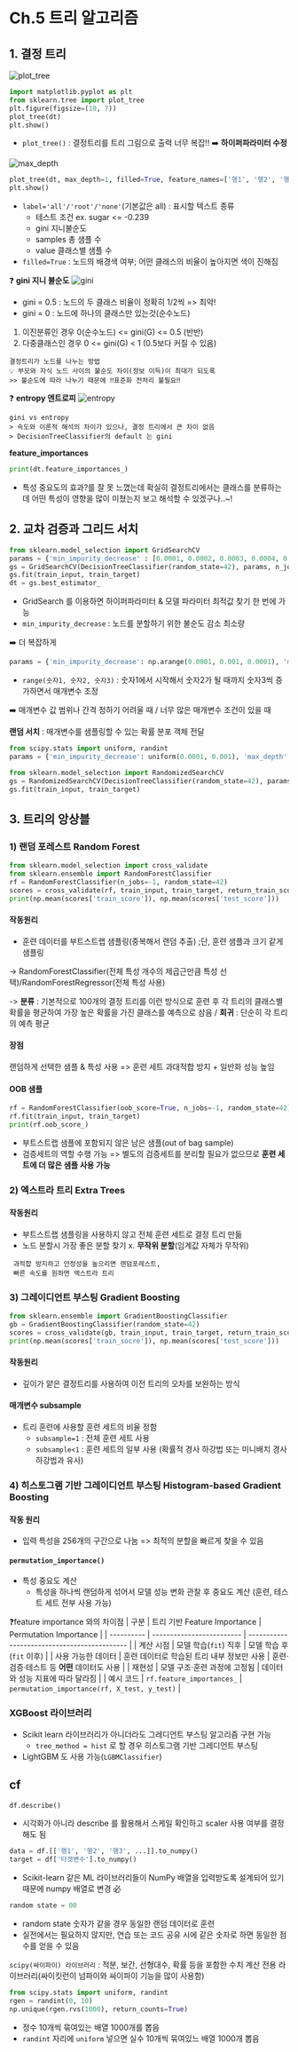 # Ch.5 트리 알고리즘
## 1. 결정 트리
![plot_tree](image-4.png)
```python
import matplotlib.pyplot as plt
from sklearn.tree import plot_tree
plt.figure(figsize=(10, 7))
plot_tree(dt)
plt.show()
```
- `plot_tree()` : 결정트리를 트리 그림으로 출력
너무 복잡!! ➡️ **하이퍼파라미터 수정**

![max_depth](image-5.png)
```python
plot_tree(dt, max_depth=1, filled=True, feature_names=['행1', '행2', '행3'])
plt.show()
```
- `label='all'/'root'/'none'`(기본값은 all) : 표시할 텍스트 종류
  - 테스트 조건 ex. sugar <= -0.239
  - gini 지니불순도 
  - samples 총 샘플 수
  - value 클래스별 샘플 수 
- `filled=True` : 노드의 배경색 여부; 어떤 클래스의 비율이 높아지면 색이 진해짐

❓ **gini 지니 불순도**
![gini](image-6.png)
- gini = 0.5 : 노드의 두 클래스 비율이 정확히 1/2씩 => 최악!
- gini = 0 : 노드에 하나의 클래스만 있는것(순수노드)
1. 이진분류인 경우
0(순수노드) <= gini(G) <= 0.5 (반반)
2. 다중클래스인 경우
0 <= gini(G) < 1 (0.5보다 커질 수 있음)

```text
결정트리가 노드를 나누는 방법
💡 부모와 자식 노드 사이의 불순도 차이(정보 이득)이 최대가 되도록
>> 불순도에 따라 나누기 때문에 ‼️표준화 전처리 불필요‼️
```

❓ **entropy 엔트로피**
![entropy](image-7.png)
```
gini vs entropy
> 속도와 이론적 해석의 차이가 있으나, 결정 트리에서 큰 차이 없음
> DecisionTreeClassifier의 default 는 gini
```

**feature_importances**
```python
print(dt.feature_importances_)
```
- 특성 중요도의 효과?를 잘 못 느꼈는데 확실히 결정트리에서는 클래스를 분류하는데 어떤 특성이 영향을 많이 미쳤는지 보고 해석할 수 있겠구나..~!

## 2. 교차 검증과 그리드 서치
```python
from sklearn.model_selection import GridSearchCV
params = {'min_impurity_decrease' : [0.0001, 0.0002, 0.0003, 0.0004, 0.0005]}
gs = GridSearchCV(DecisionTreeClassifier(random_state=42), params, n_jobs=-1)
gs.fit(train_input, train_target)
dt = gs.best_estimator_
```
- GridSearch 를 이용하면 하이퍼파라미터 & 모델 파라미터 최적값 찾기 한 번에 가능
- `min_impurity_decrease` : 노드를 분할하기 위한 불순도 감소 최소량 

➡️ 더 복잡하게 
```python
params = {'min_impurity_decrease': np.arange(0.0001, 0.001, 0.0001), 'max_depth': range(5, 20, 1), 'min_samples_split': range(2, 100, 10)}
```
- `range(숫자1, 숫자2, 숫자3)` : 숫자1에서 시작해서 숫자2가 될 때까지 숫자3씩 증가하면서 매개변수 조정 

➡️ 매개변수 값 범위나 간격 정하기 어려울 때 / 너무 많은 매개변수 조건이 있을 때

**랜덤 서치** : 매개변수를 샘플링할 수 있는 확률 분포 객체 전달
```python
from scipy.stats import uniform, randint 
params = {'min_impurity_decrease': uniform(0.0001, 0.001), 'max_depth': randint(20, 50), 'min_samples_split': randint(2, 25), 'min_samples_leaf': randint(1, 25),}

from sklearn.model_selection import RandomizedSearchCV
gs = RandomizedSearchCV(DecisionTreeClassifier(random_state=42), params, n_iter=100, n_jobs=-1, random_state=42)
gs.fit(train_input, train_target)
```

## 3. 트리의 앙상블
### 1) 랜덤 포레스트 Random Forest 
```python
from sklearn.model_selection import cross_validate
from sklearn.ensemble import RandomForestClassifier
rf = RandomForestClassifier(n_jobs=-1, random_state=42)
scores = cross_validate(rf, train_input, train_target, return_train_score=True, n_jobs=-1)
print(np.mean(scores['train_score']), np.mean(scores['test_score']))
```
#### 작동원리 
- 훈련 데이터를 부트스트랩 샘플링(중복해서 랜덤 추출) ;단, 훈련 샘플과 크기 같게 샘플링

-> RandomForestClassifier(전체 특성 개수의 제곱근만큼 특성 선택)/RandomForestRegressor(전체 특성 사용)

-> **분류** : 기본적으로 100개의 결정 트리를 이런 방식으로 훈련 후 각 트리의 클래스별 확률을 평균하여 가장 높은 확률을 가진 클래스를 예측으로 삼음 / **회귀** : 단순히 각 트리의 예측 평균

#### 장점
랜덤하게 선택한 샘플 & 특성 사용 => 훈련 세트 과대적합 방지 + 일반화 성능 높임 

#### OOB 샘플
```python
rf = RandomForestClassifier(oob_score=True, n_jobs=-1, random_state=42)
rf.fit(train_input, train_target)
print(rf.oob_score_)
```
- 부트스트랩 샘플에 포함되지 않은 남은 샘플(out of bag sample)
- 검증세트의 역할 수행 가능 => 별도의 검증세트를 분리할 필요가 없으므로 **훈련 세트에 더 많은 샘플 사용 가능**

### 2) 엑스트라 트리 Extra Trees 
#### 작동원리 
- 부트스트랩 샘플링을 사용하지 않고 전체 훈련 세트로 결정 트리 만듦
- 노드 분할시 가장 좋은 분할 찾기 x. **무작위 분할**(임계값 자체가 무작위)

```text
 과적합 방지하고 안정성을 높으리면 랜덤포레스트, 
 빠른 속도를 원하면 엑스트라 트리
 ```

 ### 3) 그레이디언트 부스팅 Gradient Boosting
 ```python
 from sklearn.ensemble import GradientBoostingClassifier
 gb = GradientBoostingClassifier(random_state=42)
 scores = cross_validate(gb, train_input, train_target, return_train_score=True, n_jobs=-1)
 print(np.mean(scores['train_socre']), np.mean(scores['test_score']))
 ```

 #### 작동원리
 - 깊이가 얕은 결정트리를 사용하여 이전 트리의 오차를 보완하는 방식 

#### 매개변수 subsample
- 트리 훈련에 사용할 훈련 세트의 비율 정함
  - `subsample=1` : 전체 훈련 세트 사용
  - `subsample<1` : 훈련 세트의 일부 사용 (확률적 경사 하강법 또는 미니배치 경사 하강법과 유사)

### 4) 히스토그램 기반 그레이디언트 부스팅 Histogram-based Gradient Boosting
#### 작동 원리
- 입력 특성을 256개의 구간으로 나눔 => 최적의 분할을 빠르게 찾을 수 있음 

#### `permutation_importance()`
- 특성 중요도 계산
  - 특성을 하나씩 랜덤하게 섞어서 모델 성능 변화 관찰 후 중요도 계산 (훈련, 테스트 세트 전부 사용 가능)

❓feature importance 와의 차이점
| 구분         | 트리 기반 Feature Importance  | Permutation Importance                       |
| ---------- | ------------------------- | -------------------------------------------- |
| 계산 시점      | 모델 학습(`fit`) 직후           | 모델 학습 후(`fit` 이후)                            |
| 사용 가능한 데이터 | 훈련 데이터로 학습된 트리 내부 정보만 사용  | 훈련·검증·테스트 등 **어떤** 데이터도 사용                   |
| 재현성        | 모델 구조·훈련 과정에 고정됨          | 데이터와 성능 지표에 따라 달라짐                           |
| 예시 코드      | `rf.feature_importances_` | `permutation_importance(rf, X_test, y_test)` |


### XGBoost 라이브러리
- Scikit learn 라이브러리가 아니더라도 그레디언트 부스팅 알고리즘 구현 가능
  - `tree_method = hist` 로 할 경우 히스토그램 기반 그레디언트 부스팅 
- LightGBM 도 사용 가능(`LGBMClassifier`)

## cf
```python
df.describe()
```
- 시각화가 아니라 describe 를 활용해서 스케일 확인하고 scaler 사용 여부를 결정해도 됨

```python
data = df.[['행1', '행2', '행3', ...]].to_numpy()
target = df['타겟변수'].to_numpy()
```
- Scikit-learn 같은 ML 라이브러리들이 NumPy 배열을 입력받도록 설계되어 있기 때문에 numpy 배열로 변경 必
```python
random state = 00
```
- random state 숫자가 같을 경우 동일한 랜덤 데이터로 훈련
- 실전에서는 필요하지 않지만, 연습 또는 코드 공유 시에 같은 숫자로 하면 동일한 점수를 얻을 수 있음

`scipy(싸이파이) 라이브러리` : 적분, 보간, 선형대수, 확률 등을 포함한 수치 계산 전용 라이브러리(싸이킷런이 넘파이와 싸이파이 기능을 많이 사용함)

```python
from scipy.stats import uniform, randint
rgen = randint(0, 10)
np.unique(rgen.rvs(1000), return_counts=True)
```
- 정수 10개씩 묶여있는 배열 1000개를 뽑음
- `randint` 자리에 `uniform` 넣으면 실수 10개씩 묶여있느 배열 1000개 뽑음